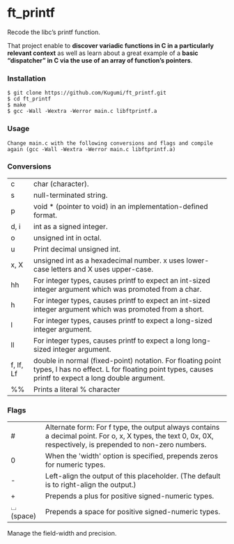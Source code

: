 # ft_printf

Recode the libc’s printf function.

That project enable to **discover variadic functions in C in a particularly relevant context** as well as learn about a great example of a **basic “dispatcher” in C via the use of an array of function’s pointers**.

### Installation

```
$ git clone https://github.com/Kugumi/ft_printf.git
$ cd ft_printf
$ make
$ gcc -Wall -Wextra -Werror main.c libftprintf.a
```

### Usage

```
Change main.c with the following conversions and flags and compile again (gcc -Wall -Wextra -Werror main.c libftprintf.a)
```

### Conversions
|        |        |
| ------ | ------ |
| c | char (character). |
| s | null-terminated string. |
| p | void * (pointer to void) in an implementation-defined format. |
| d, i | int as a signed integer. |
| o | unsigned int in octal. |
| u | Print decimal unsigned int. |
| x, X | unsigned int as a hexadecimal number. x uses lower-case letters and X uses upper-case. |
| hh | For integer types, causes printf to expect an int-sized integer argument which was promoted from a char. |
| h | For integer types, causes printf to expect an int-sized integer argument which was promoted from a short. |
| l | For integer types, causes printf to expect a long-sized integer argument. |
| ll | For integer types, causes printf to expect a long long-sized integer argument. |
| f, lf, Lf | double in normal (fixed-point) notation. For floating point types, l has no effect. L for floating point types, causes printf to expect a long double argument. |
| %% | Prints a literal % character |

### Flags
|        |        |
| ------ | ------ |
| # | Alternate form: For f type, the output always contains a decimal point. For o, x, X types, the text 0, 0x, 0X, respectively, is prepended to non-zero numbers. |
| 0 | When the 'width' option is specified, prepends zeros for numeric types. |
| - | Left-align the output of this placeholder. (The default is to right-align the output.) |
| + | Prepends a plus for positive signed-numeric types. |
| ⌴ (space) | Prepends a space for positive signed-numeric types. |

Manage the field-width and precision.
